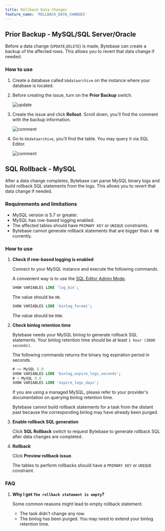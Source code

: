```yaml
---
title: Rollback Data Changes
feature_name: 'ROLLBACK_DATA_CHANGES'
---
```

## Prior Backup - MySQL/SQL Server/Oracle
Before a data change (`UPDATE`,`DELETE`) is made, Bytebase can create a backup of the affected rows. This allows you to revert that data change if needed.

### How to use

1. Create a database called `bbdataarchive` on the instance where your database is located.
1. Before creating the issue, turn on the **Prior Backup** switch.
   
    ![update](/content/docs/change-database/rollback-data-changes/bb-update.webp)

1. Create the issue and click **Rollout**. Scroll down, you'll find the comment with the backup information.

    ![comment](/content/docs/change-database/rollback-data-changes/bb-issue-done-prebackup-comment.webp)

1. Go to `bbdataarchive`, you'll find the table. You may query it via SQL Editor.

    ![comment](/content/docs/change-database/rollback-data-changes/bb-bbdataarchive.webp)


## SQL Rollback - MySQL
After a data change completes, Bytebase can parse MySQL binary logs and build rollback SQL statements from the logs. This allows you to revert that data change if needed.

### Requirements and limitations

- MySQL version is 5.7 or greater.
- MySQL has row-based logging enabled.
- The affected tables should have `PRIMARY KEY` or `UNIQUE` constraints.
- Bytebase cannot generate rollback statements that are bigger than `8 MB` currently.

### How to use

1. **Check if row-based logging is enabled**

    Connect to your MySQL instance and execute the following commands.

    A convenient way is to use the [SQL Editor Admin Mode](/docs/sql-editor/admin-mode).

    ```sql
    SHOW VARIABLES LIKE 'log_bin';
    ```

    The value should be `ON`.

    ```sql
    SHOW VARIABLES LIKE 'binlog_format';
    ```

    The value should be `ROW`.

1. **Check binlog retention time**

    Bytebase needs your MySQL binlog to generate rollback SQL statements. Your binlog retention time should be at least `1 hour (3600 seconds)`.

    The following commands returns the binary log expiration period in seconds.

    ```sql
    # >= MySQL 8.0
    SHOW VARIABLES LIKE 'binlog_expire_logs_seconds';
    # < MySQL 8.0
    SHOW VARIABLES LIKE 'expire_logs_days';
    ```

    <HintBlock type="info">

    If you are using a managed MySQL, please refer to your provider's documentation on querying binlog retention time.

    </HintBlock>

    <HintBlock type="warning">

    Bytebase cannot build rollback statements for a task from the distant past because the corresponding binlog may have already been purged.

    </HintBlock>

1. **Enable rollback SQL generation**

    Click **SQL Rollback** switch to request Bytebase to generate rollback SQL after data changes are completed.

1. **Rollback**

    Click **Preview rollback issue**.

    <HintBlock type="warning">

    The tables to perform rollbacks should have a `PRIMARY KEY` or `UNIQUE` constraint.

    </HintBlock>

### FAQ

1. **Why I get `The rollback statement is empty`?**

    Some common reasons might lead to empty rollback statement.

    - The task didn't change any row.
    - The binlog has been purged. You may need to extend your binlog retention time.
